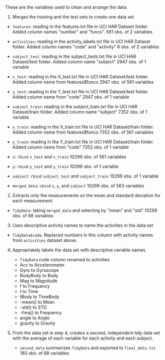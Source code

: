 These are the variables used to clean and arrange the data.
1. Merges the training and the test sets to create one data set
  - `features`: reading in the features.txt file in UCI HAR Dataset folder. Added column names "number" and "funcs". 
              561 obs. of 2 variables
  - `activities`: reading in the activity_labels.txt file in UCI HAR Dataset folder. Added column names "code" and "activity"
              6 obs. of 2 variables
  - `subject_test`: reading in the subject_tests.txt file in UCI HAR Dataset/test folder. Added column name "subject"
              2947 obs. of 1 variable
  - `x_test`: reading in the X_test.txt file in UCI HAR Dataset/test folder. Added column name from features$funcs
              2947 obs. of 561 variables
  - `y_test`: reading in the Y_test.txt file in UCI HAR Dataset/test folder. Added column name from "code"
              2947 obs. of 1 variable
  - `subject_train`: reading in the subject_train.txt file in UCI HAR Dataset/train folder. Added column name "subject"
              7352 obs. of 1 variable
  - `x_train`: reading in the X_train.txt file in UCI HAR Dataset/train folder. Added column name from features$funcs
              7352 obs. of 561 variables
  - `y_train`: reading in the Y_train.txt file in UCI HAR Dataset/train folder. Added column name from "code"
              7352 obs. of 1 variable
  
  
  - `x`: `rbind` `x_test` and `x_train`
              10299 obs. of 561 variables
  - `y`: `rbind` `y_test` and `y_train`
              10299 obs. of 1 variable
  - `subject`: `rbind` `subject_test` and `subject_train`
              10299 obs. of 1 variable
   
   - `merged_data`: `cbind` `x`, `y`, and `subject`
              10299 obs. of 563 variables

2. Extracts only the measurements on the mean and standard deviation for each measurement. 

  - `TidyData`: taking `merged_data` and selecting by "mean" and "std"
              10299 obs. of 88 variables
              
3. Uses descriptive activity names to name the activities in the data set
  - `TidyData$code`. Replaced numbers in this column with activity names from `activities` dataset above.
  
4. Appropriately labels the data set with descriptive variable names. 

   - `TidyData` code column renamed to activities
   - Acc to Accelerometer
   - Gyro to Gyroscope
   - BodyBody to Body
   - Mag to Magnitude
   - f to Frequency
   - t to Time
   - tBody to TimeBody
   - -mean() to Mean
   - -std() to STD
   - -freq() to Frequency
   - angle to Angle
   - gravity to Gravity
   
   
5. From the data set in step 4, creates a second, independent tidy data set with the average of each variable for each activity and each subject.
   - `second_data` summarizes `TidyData` and exported to `final_data.txt`
              180 obs. of 88 variables
